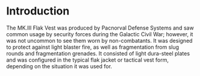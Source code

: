 # Introduction

The MK.III Flak Vest was produced by Pacnorval Defense Systems and saw common usage by security forces during the Galactic Civil War; however, it was not uncommon to see them worn by non-combatants.
It was designed to protect against light blaster fire, as well as fragmentation from slug rounds and fragmentation grenades.
It consisted of light dura-steel plates and was configured in the typical flak jacket or tactical vest form, depending on the situation it was used for.

